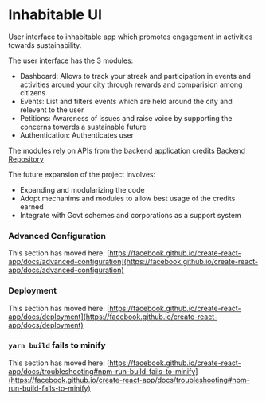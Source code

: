 # Inhabitable UI

User interface to inhabitable app which promotes engagement in activities towards sustainability.

The user interface has the 3 modules:
- Dashboard: Allows to track your streak and participation in events and activities around your city through  rewards and comparision among citizens
- Events: List and filters events which are held around the city and relevent to the user
- Petitions: Awareness of issues and raise voice by supporting the concerns towards a sustainable future
- Authentication: Authenticates user

The modules rely on APIs from the backend application credits [Backend Repository](https://github.com/glanzz/credits)

The future expansion of the project involves:
  - Expanding and modularizing the code
  - Adopt mechanims and modules to allow best usage of the credits earned
  - Integrate with Govt schemes and corporations as a support system



### Advanced Configuration

This section has moved here: [https://facebook.github.io/create-react-app/docs/advanced-configuration](https://facebook.github.io/create-react-app/docs/advanced-configuration)

### Deployment

This section has moved here: [https://facebook.github.io/create-react-app/docs/deployment](https://facebook.github.io/create-react-app/docs/deployment)

### `yarn build` fails to minify

This section has moved here: [https://facebook.github.io/create-react-app/docs/troubleshooting#npm-run-build-fails-to-minify](https://facebook.github.io/create-react-app/docs/troubleshooting#npm-run-build-fails-to-minify)

